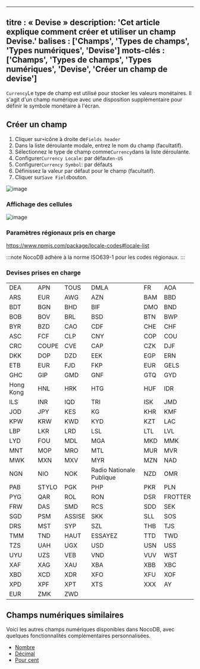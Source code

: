 ***

titre : « Devise »
description: 'Cet article explique comment créer et utiliser un champ Devise.'
balises : \['Champs', 'Types de champs', 'Types numériques', 'Devise']
mots-clés : \['Champs', 'Types de champs', 'Types numériques', 'Devise', 'Créer un champ de devise']
----------------------------------------------------------------------------------------------------

`Currency`Le type de champ est utilisé pour stocker les valeurs monétaires. Il s'agit d'un champ numérique avec une disposition supplémentaire pour définir le symbole monétaire à l'écran.

## Créer un champ

1. Cliquer sur`+`icône à droite de`Fields header`
2. Dans la liste déroulante modale, entrez le nom du champ (facultatif).
3. Sélectionnez le type de champ comme`Currency`dans la liste déroulante.
4. Configurer`Currency Locale`: par défaut`en-US`
5. Configurer`Currency Symbol`: par défaut`$`
6. Définissez la valeur par défaut pour le champ (facultatif).
7. Cliquer sur`Save Field`bouton.

![image](/img/v2/fields/types/currency.png)

### Affichage des cellules

![image](/img/v2/fields/currency-cell-display.png)

### Paramètres régionaux pris en charge

https://www.npmjs.com/package/locale-codes#locale-list

:::note
NocoDB adhère à la norme ISO639-1 pour les codes régionaux.
:::

### Devises prises en charge

| | | | | | |
|-----|-----|-----|-----|-----|-----|
| DEA | APN | TOUS | DMLA | FR | AOA |
| ARS | EUR | AWG | AZN | BAM | BBD |
| BDT | BGN | BHD | BIF | DMO | BND |
| BOB | BOV | BRL | BSD | BTN | BWP |
| BYR | BZD | CAO | CDF | CHE | CHF |
| ASC | FCF | CLP | CNY | COP | COU |
| CRC | COUPE | CVE | CAP | CZK | DJF |
| DKK | DOP | DZD | EEK | EGP | ERN |
| ETB | EUR | FJD | FKP | EUR | GELS |
| GHC | GIP | GMD | GNF | GTQ | GYD |
| Hong Kong | HNL | HRK | HTG | HUF | IDR |
| ILS | INR | IQD | TRI | ISK | JMD |
| JOD | JPY | KES | KG | KHR | KMF |
| KPW | KRW | KWD | KYD | KZT | LAC |
| LBP | LKR | LRD | LSL | LTL | LVL |
| LYD | FOU | MDL | MGA | MKD | MMK |
| MNT | MOP | MRO | MTL | MUR | MVR |
| MWK | MXN | MXV | MYR | MZN | NAD |
| NGN | NIO | NOK | Radio Nationale Publique | NZD | OMR |
| PAB | STYLO | PGK | PHP | PKR | PLN |
| PYG | QAR | ROL | RON | DSR | FROTTER |
| FRW | DAS | SMD | RCS | SDD | SEK |
| SGD | PSM | ASSISE | SKK | SLL | SOS |
| DRS | MST | SYP | SZL | THB | TJS |
| TMM | TND | HAUT | ESSAYEZ | TTD | TWD |
| TZS | UAH | UGX | USD | USN | USS |
| UYU | UZS | VEB | VND | VUV | WST |
| XAF | XAG | XAU | XBA | XBB | XBC |
| XBD | XCD | XDR | XFO | XFU | XOF |
| XPD | XPF | XPT | XTS | XXX | AY |
| EUR | ZMK | ZWD | | | |

## Champs numériques similaires

Voici les autres champs numériques disponibles dans NocoDB, avec quelques fonctionnalités complémentaires personnalisées.

* [Nombre](010.number.md)
* [Décimal](020.decimal.md)
* [Pour cent](030.percent.md)

